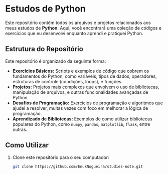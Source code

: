 # Estudos de Python

Este repositório contém todos os arquivos e projetos relacionados aos meus estudos de **Python**. Aqui, você encontrará uma coleção de códigos e exercícios que eu desenvolvi enquanto aprendi e pratiquei Python.

## Estrutura do Repositório

Este repositório é organizado da seguinte forma:

- **Exercícios Básicos:** Scripts e exemplos de código que cobrem os fundamentos do Python, como variáveis, tipos de dados, operadores, estruturas de controle (condições, loops), e funções.
- **Projetos:** Projetos mais complexos que envolvem o uso de bibliotecas, manipulação de arquivos, e outras funcionalidades avançadas de Python.
- **Desafios de Programação:** Exercícios de programação e algoritmos que ajudei a resolver, muitas vezes com foco em melhorar a lógica de programação.
- **Aprendizado de Bibliotecas:** Exemplos de como utilizar bibliotecas populares do Python, como `numpy`, `pandas`, `matplotlib`, `flask`, entre outras.
  
## Como Utilizar

1. Clone este repositório para o seu computador:
   ```bash
   git clone https://github.com/EnukNogueira/studies-note.git
